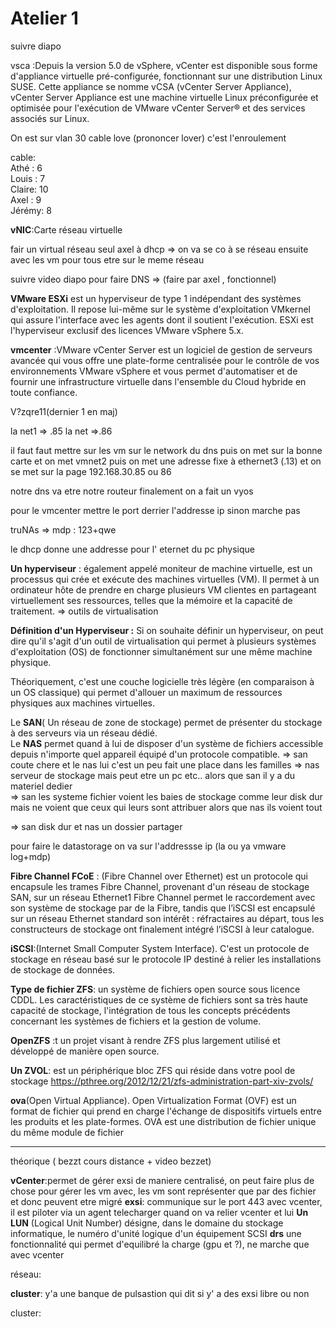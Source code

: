 # Atelier 1

suivre diapo 

vsca :Depuis la version 5.0 de vSphere, vCenter est disponible sous forme d'appliance virtuelle pré-configurée, fonctionnant sur une distribution Linux SUSE. Cette appliance se nomme vCSA (vCenter Server Appliance), vCenter Server Appliance est une machine virtuelle Linux préconfigurée et optimisée pour l'exécution de VMware vCenter Server® et des services associés sur Linux.


On est sur vlan 30
cable love (prononcer lover) c'est l'enroulement

cable: </br>
Athé : 6 </br>
Louis : 7 </br>
Claire: 10  </br>
Axel : 9  </br>
Jérémy: 8  </br>

**vNIC**:Carte réseau virtuelle 

fair un virtual réseau seul axel à dhcp => on va se co à se réseau ensuite avec les vm pour tous etre sur le meme réseau

suivre video diapo pour faire DNS => (faire par axel , fonctionnel)

**VMware ESXi** est un hyperviseur de type 1 indépendant des systèmes d'exploitation. Il repose lui-même sur le système d'exploitation VMkernel qui assure l'interface avec les agents dont il soutient l'exécution. ESXi est l'hyperviseur exclusif des licences VMware vSphere 5.x.


**vmcenter** :VMware vCenter Server est un logiciel de gestion de serveurs avancée qui vous offre une plate-forme centralisée pour le contrôle de vos environnements VMware vSphere et vous permet d'automatiser et de fournir une infrastructure virtuelle dans l'ensemble du Cloud hybride en toute confiance.

V?zqre11(dernier 1 en maj)

la net1 => .85
la net =>.86

il faut faut mettre sur les vm sur le network du dns puis on met sur la bonne carte et on met vmnet2
puis on met une adresse fixe à ethernet3 (.13)
et on se met sur la page 192.168.30.85 ou 86

notre dns va etre notre routeur
finalement on a fait un vyos

pour le vmcenter mettre le port derrier l'addresse ip sinon marche pas

truNAs => mdp : 123+qwe

le dhcp donne une addresse pour l' eternet du pc physique


**Un hyperviseur** : également appelé moniteur de machine virtuelle, est un processus qui crée et exécute des machines virtuelles (VM). Il permet à un ordinateur hôte de prendre en charge plusieurs VM clientes en partageant virtuellement ses ressources, telles que la mémoire et la capacité de traitement.
=> outils de virtualisation

**Définition d'un Hyperviseur :**
Si on souhaite définir un hyperviseur, on peut dire qu'il s'agit d'un outil de virtualisation qui permet à plusieurs systèmes d'exploitation (OS) de fonctionner simultanément sur une même machine physique.

Théoriquement, c'est une couche logicielle très légère (en comparaison à un OS classique) qui permet d'allouer un maximum de ressources physiques aux machines virtuelles.


Le **SAN**( Un réseau de zone de stockage) permet de présenter du stockage à des serveurs via un réseau dédié. </br>
Le **NAS** permet quand à lui de disposer d'un système de fichiers accessible depuis n'importe quel appareil équipé d'un protocole compatible.
=> san coute chere et le nas lui c'est un peu fait une place dans les familles 
=> nas serveur de stockage mais peut etre un pc etc.. alors que san il y a du materiel dedier  
=> san les systeme fichier voient les baies de stockage comme leur disk dur mais ne voient que ceux qui leurs sont attribuer alors que nas ils voient tout

=> san disk dur et nas un dossier partager

pour faire le datastorage on va sur l'addressse ip (la ou ya vmware log+mdp)


**Fibre Channel FCoE** : (Fibre Channel over Ethernet) est un protocole qui encapsule les trames Fibre Channel, provenant d'un réseau de stockage SAN, sur un réseau Ethernet1
Fibre Channel permet le raccordement avec son système de stockage par de la Fibre, tandis que l’iSCSI est encapsulé sur un réseau Ethernet standard
son intérêt : réfractaires au départ, tous les constructeurs de stockage ont finalement intégré l’iSCSI à leur catalogue. </br>

 **iSCSI**:(Internet Small Computer System Interface). C'est un protocole de stockage en réseau basé sur le protocole IP destiné à relier les installations de stockage de données.
 
**Type de fichier ZFS**: un système de fichiers open source sous licence CDDL. Les caractéristiques de ce système de fichiers sont sa très haute capacité de stockage, l'intégration de tous les concepts précédents concernant les systèmes de fichiers et la gestion de volume.
 
 **OpenZFS** :t un projet visant à rendre ZFS plus largement utilisé et développé de manière open source.
 
 **Un ZVOL**:  est un périphérique bloc ZFS qui réside dans votre pool de stockage
 https://pthree.org/2012/12/21/zfs-administration-part-xiv-zvols/
 
 **ova**(Open Virtual Appliance). Open Virtualization Format (OVF) est un format de fichier qui prend en charge l'échange de dispositifs virtuels entre les produits et les plate-formes. OVA est une distribution de fichier unique du même module de fichier
 
 -------------------
 théorique ( bezzt cours distance + video bezzet)
 
**vCenter**:permet de gérer exsi de maniere centralisé, on peut faire plus de chose pour gérer les vm avec, les vm sont représenter que par des fichier et donc peuvent etre migré
**exsi**: communique sur le port 443 avec vcenter, il est piloter via un agent telecharger quand on va relier vcenter et lui 
 **Un LUN** (Logical Unit Number) désigne, dans le domaine du stockage informatique, le numéro d'unité logique d'un équipement SCSI
 **drs** une fonctionnalité qui permet d'equilibré la charge (gpu et ?), ne marche que avec vcenter
 
 réseau:
 
 **cluster**: y'a une banque de pulsastion qui dit si y' a des exsi libre ou non
 
 
 cluster:
 
 
 
 
 
 
